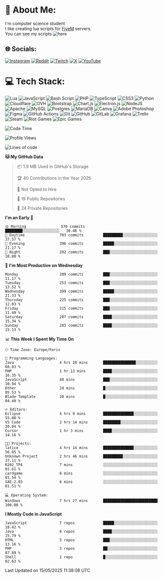 # 💫 About Me:
I'm computer science student
<br>I like creating lua scripts for <a href="https://fivem.net" target="_blank">FiveM</a> servers.
<br>You can see my scripts ![here](https://github.com/yazouv?tab=repositories&q=&type=&language=lua&sort=)


## 🌐 Socials:
[![Instagram](https://img.shields.io/badge/Instagram-%23E4405F.svg?logo=Instagram&logoColor=white)](https://instagram.com/yazouv) [![Reddit](https://img.shields.io/badge/Reddit-%23FF4500.svg?logo=Reddit&logoColor=white)](https://reddit.com/user/yazouv) [![Twitch](https://img.shields.io/badge/Twitch-%239146FF.svg?logo=Twitch&logoColor=white)](https://twitch.tv/yazouv) [![X](https://img.shields.io/badge/X-black.svg?logo=X&logoColor=white)](https://x.com/yazouv) [![YouTube](https://img.shields.io/badge/YouTube-%23FF0000.svg?logo=YouTube&logoColor=white)](https://youtube.com/@@yazouv) 

# 💻 Tech Stack:
![Lua](https://img.shields.io/badge/lua-%232C2D72.svg?style=for-the-badge&logo=lua&logoColor=white) ![JavaScript](https://img.shields.io/badge/javascript-%23323330.svg?style=for-the-badge&logo=javascript&logoColor=%23F7DF1E) ![Bash Script](https://img.shields.io/badge/bash_script-%23121011.svg?style=for-the-badge&logo=gnu-bash&logoColor=white) ![PHP](https://img.shields.io/badge/php-%23777BB4.svg?style=for-the-badge&logo=php&logoColor=white) ![TypeScript](https://img.shields.io/badge/typescript-%23007ACC.svg?style=for-the-badge&logo=typescript&logoColor=white) ![CSS3](https://img.shields.io/badge/css3-%231572B6.svg?style=for-the-badge&logo=css3&logoColor=white) ![Python](https://img.shields.io/badge/python-3670A0?style=for-the-badge&logo=python&logoColor=ffdd54) ![Cloudflare](https://img.shields.io/badge/Cloudflare-F38020?style=for-the-badge&logo=Cloudflare&logoColor=white) ![OVH](https://img.shields.io/badge/ovh-%23123F6D.svg?style=for-the-badge&logo=ovh&logoColor=#123F6D) ![Bootstrap](https://img.shields.io/badge/bootstrap-%238511FA.svg?style=for-the-badge&logo=bootstrap&logoColor=white) ![Chart.js](https://img.shields.io/badge/chart.js-F5788D.svg?style=for-the-badge&logo=chart.js&logoColor=white) ![Electron.js](https://img.shields.io/badge/Electron-191970?style=for-the-badge&logo=Electron&logoColor=white) ![NodeJS](https://img.shields.io/badge/node.js-6DA55F?style=for-the-badge&logo=node.js&logoColor=white) ![Apache](https://img.shields.io/badge/apache-%23D42029.svg?style=for-the-badge&logo=apache&logoColor=white) ![MySQL](https://img.shields.io/badge/mysql-4479A1.svg?style=for-the-badge&logo=mysql&logoColor=white) ![Postgres](https://img.shields.io/badge/postgres-%23316192.svg?style=for-the-badge&logo=postgresql&logoColor=white) ![MariaDB](https://img.shields.io/badge/MariaDB-003545?style=for-the-badge&logo=mariadb&logoColor=white) ![Canva](https://img.shields.io/badge/Canva-%2300C4CC.svg?style=for-the-badge&logo=Canva&logoColor=white) ![Adobe Photoshop](https://img.shields.io/badge/adobe%20photoshop-%2331A8FF.svg?style=for-the-badge&logo=adobe%20photoshop&logoColor=white) ![Figma](https://img.shields.io/badge/figma-%23F24E1E.svg?style=for-the-badge&logo=figma&logoColor=white) ![GitHub Actions](https://img.shields.io/badge/github%20actions-%232671E5.svg?style=for-the-badge&logo=githubactions&logoColor=white) ![Git](https://img.shields.io/badge/git-%23F05033.svg?style=for-the-badge&logo=git&logoColor=white) ![GitHub](https://img.shields.io/badge/github-%23121011.svg?style=for-the-badge&logo=github&logoColor=white) ![GitLab](https://img.shields.io/badge/gitlab-%23181717.svg?style=for-the-badge&logo=gitlab&logoColor=white) ![Grafana](https://img.shields.io/badge/grafana-%23F46800.svg?style=for-the-badge&logo=grafana&logoColor=white) ![Trello](https://img.shields.io/badge/Trello-%23026AA7.svg?style=for-the-badge&logo=Trello&logoColor=white) ![Steam](https://img.shields.io/badge/steam-%23000000.svg?style=for-the-badge&logo=steam&logoColor=white) ![Riot Games](https://img.shields.io/badge/riotgames-D32936.svg?style=for-the-badge&logo=riotgames&logoColor=white) ![Epic Games](https://img.shields.io/badge/epicgames-%23313131.svg?style=for-the-badge&logo=epicgames&logoColor=white)
 
<!--START_SECTION:waka-->
![Code Time](http://img.shields.io/badge/Code%20Time-1%2C383%20hrs%2033%20mins-blue)

![Profile Views](http://img.shields.io/badge/Profile%20Views-0-blue)

![Lines of code](https://img.shields.io/badge/From%20Hello%20World%20I%27ve%20Written-25.3%20million%20lines%20of%20code-blue)

**🐱 My GitHub Data** 

> 📦 1.9 MB Used in GitHub's Storage 
 > 
> 🏆 40 Contributions in the Year 2025
 > 
> 🚫 Not Opted to Hire
 > 
> 📜 19 Public Repositories 
 > 
> 🔑 24 Private Repositories 
 > 
**I'm an Early 🐤** 

```text
🌞 Morning                570 commits         ████████░░░░░░░░░░░░░░░░░   30.46 % 
🌆 Daytime                703 commits         █████████░░░░░░░░░░░░░░░░   37.57 % 
🌃 Evening                396 commits         █████░░░░░░░░░░░░░░░░░░░░   21.17 % 
🌙 Night                  202 commits         ███░░░░░░░░░░░░░░░░░░░░░░   10.80 % 
```
📅 **I'm Most Productive on Wednesday** 

```text
Monday                   209 commits         ███░░░░░░░░░░░░░░░░░░░░░░   11.17 % 
Tuesday                  253 commits         ███░░░░░░░░░░░░░░░░░░░░░░   13.52 % 
Wednesday                399 commits         █████░░░░░░░░░░░░░░░░░░░░   21.33 % 
Thursday                 225 commits         ███░░░░░░░░░░░░░░░░░░░░░░   12.03 % 
Friday                   215 commits         ███░░░░░░░░░░░░░░░░░░░░░░   11.49 % 
Saturday                 287 commits         ████░░░░░░░░░░░░░░░░░░░░░   15.34 % 
Sunday                   283 commits         ████░░░░░░░░░░░░░░░░░░░░░   15.13 % 
```


📊 **This Week I Spent My Time On** 

```text
🕑︎ Time Zone: Europe/Paris

💬 Programming Languages: 
Java                     4 hrs 28 mins       ███████████████░░░░░░░░░░   60.03 % 
PHP                      1 hr 13 mins        ████░░░░░░░░░░░░░░░░░░░░░   16.35 % 
JavaScript               48 mins             ███░░░░░░░░░░░░░░░░░░░░░░   10.94 % 
Other                    24 mins             █░░░░░░░░░░░░░░░░░░░░░░░░   05.53 % 
Blade Template           20 mins             █░░░░░░░░░░░░░░░░░░░░░░░░   04.49 % 

🔥 Editors: 
Eclipse                  4 hrs 9 mins        ██████████████░░░░░░░░░░░   55.80 % 
VS Code                  2 hrs 14 mins       ████████░░░░░░░░░░░░░░░░░   30.04 % 
Cursor                   1 hr 3 mins         ████░░░░░░░░░░░░░░░░░░░░░   14.16 % 

🐱‍💻 Projects: 
latice                   4 hrs 14 mins       ██████████████░░░░░░░░░░░   56.85 % 
Unknown Project          2 hrs 46 mins       █████████░░░░░░░░░░░░░░░░   37.11 % 
R202_TP4                 7 mins              ░░░░░░░░░░░░░░░░░░░░░░░░░   01.61 % 
cardgame                 6 mins              ░░░░░░░░░░░░░░░░░░░░░░░░░   01.54 % 
SAE-2.03                 6 mins              ░░░░░░░░░░░░░░░░░░░░░░░░░   01.51 % 

💻 Operating System: 
Windows                  7 hrs 27 mins       █████████████████████████   100.00 % 
```

**I Mostly Code in JavaScript** 

```text
JavaScript               7 repos             █████░░░░░░░░░░░░░░░░░░░░   18.42 % 
Java                     6 repos             ████░░░░░░░░░░░░░░░░░░░░░   15.79 % 
HTML                     5 repos             ███░░░░░░░░░░░░░░░░░░░░░░   13.16 % 
PHP                      3 repos             ██░░░░░░░░░░░░░░░░░░░░░░░   07.89 % 
Shell                    1 repo              █░░░░░░░░░░░░░░░░░░░░░░░░   02.63 % 
```




 Last Updated on 15/05/2025 11:38:08 UTC
<!--END_SECTION:waka-->

<!--START_SECTION:SHOW_PROJECTS-->
<!--END_SECTION:SHOW_PROJECTS-->

<!--START_SECTION:SHOW_LINES_OF_CODE-->
<!--END_SECTION:SHOW_LINES_OF_CODE-->

<!--START_SECTION:SHOW_TOTAL_CODE_TIME-->
<!--END_SECTION:SHOW_TOTAL_CODE_TIME-->

<!--START_SECTION:SHOW_COMMIT-->
<!--END_SECTION:SHOW_COMMIT-->

<!--START_SECTION:SHOW_DAYS_OF_WEEK-->
<!--END_SECTION:SHOW_DAYS_OF_WEEK-->

<!--START_SECTION:SHOW_LANGUAGE-->
<!--END_SECTION:SHOW_LANGUAGE-->

<!--START_SECTION:SHOW_PROFILE_VIEWS-->
<!--END_SECTION:SHOW_PROFILE_VIEWS-->

<!--START_SECTION:SHOW_TIMEZONE-->
<!--END_SECTION:SHOW_TIMEZONE-->

<!--START_SECTION:SHOW_LANGUAGE_PER_REPO-->
<!--END_SECTION:SHOW_LANGUAGE_PER_REPO-->

<!--START_SECTION:SHOW_SHORT_INFO-->
<!--END_SECTION:SHOW_SHORT_INFO-->
